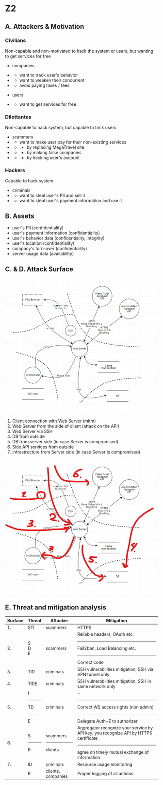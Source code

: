 # Z2

## A. Attackers & Motivation

### Civilians

Non-capable and non-motivated to hack the system or users, but wanting to get services for free

- companies 
- - want to track user's behavior
- - want to weaken their concurrent 
- - avoid paying taxes / fees

- users
- - want to get services for free

### Dilettantes

Non-capable to hack system, but capable to trick users

- scammers
- - want to make user pay for their non-existing services
- - - by replacing MegaTravel site
- - - by making false companies
- - - by hacking user's account

### Hackers

Capable to hack system

- criminals 
- - want to steal user's PII and sell it
- - want to steal user's payment information and use it

## B. Assets

- user's PII (confidentiality)
- user's payment information (confidentiality)
- user's behavior data (confidentiality, integrity)
- user's location (confidentiality)
- company's turn-over (confidentiality)
- server usage data (availability)

## C. & D. Attack Surface

![Stride](STRIDE.png)

1. Client connection with Web Server (mitm)
2. Web Server from the side of client (attack on the API)
3. Web Server via SSH
4. DB from outside
5. DB from server side (in case Server is compromised)
6. Side API services from outside
7. Infrastructure from Server side (in case Server is compromised)

![Surfaces](Surfaces.png)

## E. Threat and mitigation analysis

| Surface   | Threat           | Attacker               | Mitigation                                                                                                                               |
|-----------|------------------|------------------------|------------------------------------------------------------------------------------------------------------------------------------------|
| 1.        | STI              | scammers               | HTTPS                                                                                                                                    |
| 2.        | S<br/>D<br/>E    | scammers               | Reliable headers, OAuth etc.<hr/>Fail2ban, Load Balancing etc.<hr/>Correct code                                                          |
| 3.        | TID              | criminals              | SSH vulnerabilities mitigation, SSH via VPN tunnel only                                                                                  |
| 4.        | TIDE             | criminals              | SSH vulnerabilities mitigation, SSH in same network only                                                                                 |
| 5.        | I<hr/>TD<hr/>E   | criminals              | -<hr/>Correct WS access rights (non admin)<hr/>Delegate Auth-Z to authorizer                                                             |
| 6.        | S<hr/>R          | scammers<hr/>clients   | Aggregator recognize your service by API key, you recognize API by HTTPS certificate<hr/>agree on timely mutual exchange of information  |
| 7.        | ID               | criminals              | Resource usage monitoring                                                                                                                |
|           | R                | clients, companies     | Proper logging of all actions                                                                                                            |
